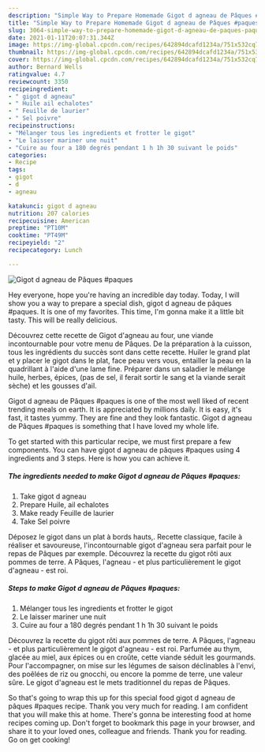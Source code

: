 ```yaml
---
description: "Simple Way to Prepare Homemade Gigot d agneau de Pâques #paques"
title: "Simple Way to Prepare Homemade Gigot d agneau de Pâques #paques"
slug: 3064-simple-way-to-prepare-homemade-gigot-d-agneau-de-paques-paques
date: 2021-01-11T20:07:31.344Z
image: https://img-global.cpcdn.com/recipes/642894dcafd1234a/751x532cq70/gigot-d-agneau-de-paques-paques-photo-principale-de-la-recette.jpg
thumbnail: https://img-global.cpcdn.com/recipes/642894dcafd1234a/751x532cq70/gigot-d-agneau-de-paques-paques-photo-principale-de-la-recette.jpg
cover: https://img-global.cpcdn.com/recipes/642894dcafd1234a/751x532cq70/gigot-d-agneau-de-paques-paques-photo-principale-de-la-recette.jpg
author: Bernard Wells
ratingvalue: 4.7
reviewcount: 3350
recipeingredient:
- " gigot d agneau"
- " Huile ail echalotes"
- " Feuille de laurier"
- " Sel poivre"
recipeinstructions:
- "Mélanger tous les ingredients et frotter le gigot"
- "Le laisser mariner une nuit"
- "Cuire au four a 180 degrés pendant 1 h 1h 30 suivant le poids"
categories:
- Recipe
tags:
- gigot
- d
- agneau

katakunci: gigot d agneau 
nutrition: 207 calories
recipecuisine: American
preptime: "PT10M"
cooktime: "PT49M"
recipeyield: "2"
recipecategory: Lunch

---
```



![Gigot d agneau de Pâques #paques](https://img-global.cpcdn.com/recipes/642894dcafd1234a/751x532cq70/gigot-d-agneau-de-paques-paques-photo-principale-de-la-recette.jpg)

Hey everyone, hope you're having an incredible day today. Today, I will show you a way to prepare a special dish, gigot d agneau de pâques #paques. It is one of my favorites. This time, I'm gonna make it a little bit tasty. This will be really delicious.

Découvrez cette recette de Gigot d&#39;agneau au four, une viande incontournable pour votre menu de Pâques. De la préparation à la cuisson, tous les ingrédients du succès sont dans cette recette. Huiler le grand plat et y placer le gigot dans le plat, face peau vers vous, entailler la peau en la quadrillant à l&#39;aide d&#39;une lame fine. Préparer dans un saladier le mélange huile, herbes, épices, (pas de sel, il ferait sortir le sang et la viande serait sèche) et les gousses d&#39;ail.

Gigot d agneau de Pâques #paques is one of the most well liked of recent trending meals on earth. It is appreciated by millions daily. It is easy, it's fast, it tastes yummy. They are fine and they look fantastic. Gigot d agneau de Pâques #paques is something that I have loved my whole life.


To get started with this particular recipe, we must first prepare a few components. You can have gigot d agneau de pâques #paques using 4 ingredients and 3 steps. Here is how you can achieve it.

<!--inarticleads1-->

##### The ingredients needed to make Gigot d agneau de Pâques #paques:

1. Take  gigot d agneau
1. Prepare  Huile, ail echalotes
1. Make ready  Feuille de laurier
1. Take  Sel poivre


Déposez le gigot dans un plat à bords hauts,. Recette classique, facile à réaliser et savoureuse, l&#39;incontournable gigot d&#39;agneau sera parfait pour le repas de Pâques par exemple. Découvrez la recette du gigot rôti aux pommes de terre. A Pâques, l&#39;agneau - et plus particulièrement le gigot d&#39;agneau - est roi. 

<!--inarticleads2-->

##### Steps to make Gigot d agneau de Pâques #paques:

1. Mélanger tous les ingredients et frotter le gigot
1. Le laisser mariner une nuit
1. Cuire au four a 180 degrés pendant 1 h 1h 30 suivant le poids


Découvrez la recette du gigot rôti aux pommes de terre. A Pâques, l&#39;agneau - et plus particulièrement le gigot d&#39;agneau - est roi. Parfumée au thym, glacée au miel, aux épices ou en croûte, cette viande séduit les gourmands. Pour l&#39;accompagner, on mise sur les légumes de saison déclinables à l&#39;envi, des poêlées de riz ou gnocchi, ou encore la pomme de terre, une valeur sûre. Le gigot d&#39;agneau est le mets traditionnel du repas de Pâques. 

So that's going to wrap this up for this special food gigot d agneau de pâques #paques recipe. Thank you very much for reading. I am confident that you will make this at home. There's gonna be interesting food at home recipes coming up. Don't forget to bookmark this page in your browser, and share it to your loved ones, colleague and friends. Thank you for reading. Go on get cooking!
